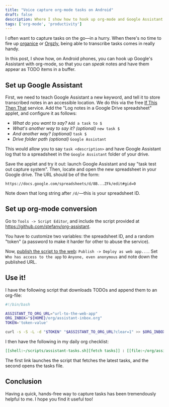 ```yaml
---
title: "Voice capture org-mode tasks on Android"
draft: false
description: Where I show how to hook up org-mode and Google Assistant
tags: ['org-mode', 'productivity']
---
```


I often want to capture tasks on the go—in a hurry. When there's no time to fire up [organice](https://organice.200ok.ch/) or [Orgzly](http://www.orgzly.com/), being able to transcribe tasks comes in really handy.

In this post, I show how, on Android phones, you can hook up Google's Assistant with org-mode, so that you can *speak* notes and have them appear as TODO items in a buffer.

## Set up Google Assistant

First, we need to teach Google Assistant a new keyword, and tell it to store transcribed notes in an accessible location.  We do this via the free [If This Then That](https://ifttt.com/) service.  Add the "Log notes in a Google Drive spreadsheet" applet, and configure it as follows:

- *What do you want to say?* `Add a task to $`
- *What's another way to say it? (optional)* `new task $`
- *And another way? (optional)* `task $`
- *Drive folder path (optional)* `Google Assistant`

This would allow you to say `task <description>` and have Google Assistant log that to a spreadsheet in the `Google Assistant` folder of your drive.

Save the applet and try it out: launch Google Assistant and say "task test out capture system".  Then, locate and open the new spreadsheet in your Google drive.  The URL should be of the form:

```
https://docs.google.com/spreadsheets/d/8B...ZFk/edit#gid=0
```

Note down that long string after `/d/`—this is your spreadsheet ID.

## Set up org-mode conversion

Go to `Tools -> Script Editor`, and include the script provided at
https://github.com/stefanv/org-assistant.

You have to customize two variables: the spreadsheet ID, and a random "token" (a password to make it harder for other to abuse the service).

Now, [publish the script to the web](https://developers.google.com/apps-script/guides/web#deploying_a_script_as_a_web_app): `Publish -> Deploy as web app...`.  Set `Who has access to the app` to `Anyone, even anonymous` and note down the published URL.

## Use it!

I have the following script that downloads TODOs and append them to an org-file:

```bash
#!/bin/bash

ASSISTANT_TO_ORG_URL="url-to-the-web-app"
ORG_INBOX="${HOME}/org/assistant-inbox.org"
TOKEN='token-value'

curl -s -S -L -d "$TOKEN" "$ASSISTANT_TO_ORG_URL?clear=1" >> $ORG_INBOX
```

I then have the following in my daily org checklist:


```org
[[shell:~/scripts/assistant-tasks.sh][fetch tasks]] : [[file:~/org/assistant-inbox.org][tasks]]
```

The first link launches the script that fetches the latest tasks, and the second opens the tasks file.

## Conclusion

Having a quick, hands-free way to capture tasks has been tremendously helpful to me.  I hope you find it useful too!
